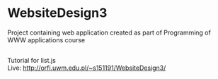 # WebsiteDesign3
Project containing web application created as part of Programming of WWW applications course
##
Tutorial for list.js <br>
Live: http://orfi.uwm.edu.pl/~s151191/WebsiteDesign3/
